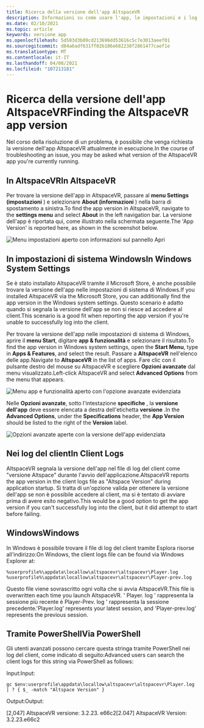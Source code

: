 ```yaml
---
title: Ricerca della versione dell'app AltspaceVR
description: Informazioni su come usare l'app, le impostazioni e i log client di AltspaceVR per trovare la versione di AltspaceVR attualmente in esecuzione.
ms.date: 02/10/2021
ms.topic: article
keywords: versione app
ms.openlocfilehash: 5d503d3b89cd213696dd53616c5c7e3013aeef01
ms.sourcegitcommit: d84a6adf631ff02b106e682238f2861477caef1e
ms.translationtype: MT
ms.contentlocale: it-IT
ms.lasthandoff: 04/08/2021
ms.locfileid: "107213181"
---
```

# <a name="finding-the-altspacevr-app-version"></a><span data-ttu-id="ef71b-104">Ricerca della versione dell'app AltspaceVR</span><span class="sxs-lookup"><span data-stu-id="ef71b-104">Finding the AltspaceVR app version</span></span>

<span data-ttu-id="ef71b-105">Nel corso della risoluzione di un problema, è possibile che venga richiesta la versione dell'app AltspaceVR attualmente in esecuzione.</span><span class="sxs-lookup"><span data-stu-id="ef71b-105">In the course of troubleshooting an issue, you may be asked what version of the AltspaceVR app you're currently running.</span></span>

## <a name="in-altspacevr"></a><span data-ttu-id="ef71b-106">In AltspaceVR</span><span class="sxs-lookup"><span data-stu-id="ef71b-106">In AltspaceVR</span></span>

<span data-ttu-id="ef71b-107">Per trovare la versione dell'app in AltspaceVR, passare al **menu Settings (impostazioni** ) e selezionare **About (informazioni** ) nella barra di spostamento a sinistra.</span><span class="sxs-lookup"><span data-stu-id="ef71b-107">To find the app version in AltspaceVR, navigate to the **settings menu** and select **About** in the left navigation bar.</span></span> <span data-ttu-id="ef71b-108">La versione dell'app è riportata qui, come illustrato nella schermata seguente.</span><span class="sxs-lookup"><span data-stu-id="ef71b-108">The 'App Version' is reported here, as shown in the screenshot below.</span></span>

![Menu impostazioni aperto con informazioni sul pannello Apri](images/app-version-img-01.png)

## <a name="in-windows-system-settings"></a><span data-ttu-id="ef71b-110">In impostazioni di sistema Windows</span><span class="sxs-lookup"><span data-stu-id="ef71b-110">In Windows System Settings</span></span>

<span data-ttu-id="ef71b-111">Se è stato installato AltspaceVR tramite il Microsoft Store, è anche possibile trovare la versione dell'app nelle impostazioni di sistema di Windows.</span><span class="sxs-lookup"><span data-stu-id="ef71b-111">If you installed AltspaceVR via the Microsoft Store, you can additionally find the app version in the Windows system settings.</span></span>  <span data-ttu-id="ef71b-112">Questo scenario è adatto quando si segnala la versione dell'app se non si riesce ad accedere al client.</span><span class="sxs-lookup"><span data-stu-id="ef71b-112">This scenario is a good fit when reporting the app version if you're unable to successfully log into the client.</span></span>

<span data-ttu-id="ef71b-113">Per trovare la versione dell'app nelle impostazioni di sistema di Windows, aprire il **menu Start**, digitare **app & funzionalità** e selezionare il risultato.</span><span class="sxs-lookup"><span data-stu-id="ef71b-113">To find the app version in Windows system settings, open the **Start Menu**, type in **Apps & Features**, and select the result.</span></span> <span data-ttu-id="ef71b-114">Passare a **AltspaceVR** nell'elenco delle app.</span><span class="sxs-lookup"><span data-stu-id="ef71b-114">Navigate to **AltspaceVR** in the list of apps.</span></span> <span data-ttu-id="ef71b-115">Fare clic con il pulsante destro del mouse su AltspaceVR e scegliere **Opzioni avanzate** dal menu visualizzato.</span><span class="sxs-lookup"><span data-stu-id="ef71b-115">Left-click AltspaceVR and select **Advanced Options** from the menu that appears.</span></span>

![Menu app e funzionalità aperto con l'opzione avanzate evidenziata](images/app-version-img-02.png)

<span data-ttu-id="ef71b-117">Nelle **Opzioni avanzate**, sotto l'intestazione **specifiche** , la **versione dell'app** deve essere elencata a destra dell'etichetta **versione** .</span><span class="sxs-lookup"><span data-stu-id="ef71b-117">In the **Advanced Options**, under the **Specifications** header, the **App Version** should be listed to the right of the **Version** label.</span></span>

![Opzioni avanzate aperte con la versione dell'app evidenziata](images/app-version-img-03.png)

## <a name="in-client-logs"></a><span data-ttu-id="ef71b-119">Nei log del client</span><span class="sxs-lookup"><span data-stu-id="ef71b-119">In Client Logs</span></span>

<span data-ttu-id="ef71b-120">AltspaceVR segnala la versione dell'app nel file di log del client come "versione Altspace" durante l'avvio dell'applicazione.</span><span class="sxs-lookup"><span data-stu-id="ef71b-120">AltspaceVR reports the app version in the client logs file as "Altspace Version" during application startup.</span></span> <span data-ttu-id="ef71b-121">Si tratta di un'opzione valida per ottenere la versione dell'app se non è possibile accedere al client, ma si è tentato di avviare prima di avere esito negativo.</span><span class="sxs-lookup"><span data-stu-id="ef71b-121">This would be a good option to get the app version if you can't successfully log into the client, but it did attempt to start before failing.</span></span>

## <a name="windows"></a><span data-ttu-id="ef71b-122">Windows</span><span class="sxs-lookup"><span data-stu-id="ef71b-122">Windows</span></span>

<span data-ttu-id="ef71b-123">In Windows è possibile trovare il file di log del client tramite Esplora risorse all'indirizzo:</span><span class="sxs-lookup"><span data-stu-id="ef71b-123">On Windows, the client logs file can be found via Windows Explorer at:</span></span>

```
%userprofile%\appdata\locallow\altspacevr\altspacevr\Player.log
%userprofile%\appdata\locallow\altspacevr\altspacevr\Player-prev.log
```

<span data-ttu-id="ef71b-124">Questo file viene sovrascritto ogni volta che si avvia AltspaceVR.</span><span class="sxs-lookup"><span data-stu-id="ef71b-124">This file is overwritten each time you launch AltspaceVR.</span></span> <span data-ttu-id="ef71b-125">' Player. log ' rappresenta la sessione più recente è Player-Prev. log ' rappresenta la sessione precedente.</span><span class="sxs-lookup"><span data-stu-id="ef71b-125">'Player.log' represents your latest session, and 'Player-prev.log' represents the previous session.</span></span>

## <a name="via-powershell"></a><span data-ttu-id="ef71b-126">Tramite PowerShell</span><span class="sxs-lookup"><span data-stu-id="ef71b-126">Via PowerShell</span></span>

<span data-ttu-id="ef71b-127">Gli utenti avanzati possono cercare questa stringa tramite PowerShell nei log del client, come indicato di seguito:</span><span class="sxs-lookup"><span data-stu-id="ef71b-127">Advanced users can search the client logs for this string via PowerShell as follows:</span></span>

<span data-ttu-id="ef71b-128">Input:</span><span class="sxs-lookup"><span data-stu-id="ef71b-128">Input:</span></span>

```
gc $env:userprofile\appdata\locallow\altspacevr\altspacevr\Player.log | ? { $_ -match "Altspace Version" }
```

<span data-ttu-id="ef71b-129">Output:</span><span class="sxs-lookup"><span data-stu-id="ef71b-129">Output:</span></span>

<span data-ttu-id="ef71b-130">[2,047] AltspaceVR versione: 3.2.23. e66c2</span><span class="sxs-lookup"><span data-stu-id="ef71b-130">[2.047] AltspaceVR Version: 3.2.23.e66c2</span></span>